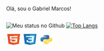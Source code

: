 Olá, sou o Gabriel Marcos!
##

![Meu status no Github](https://github-readme-stats.vercel.app/api?username=Gabriell1507&show_icons=true&theme=merko)
[![Top Langs](https://github-readme-stats.vercel.app/api/top-langs/?username=Gabriell1507&layout=compact&theme=merko)](https://github.com/Gabriell1507/github-readme-stats)


  <div>
  <img align="center" alt="HTML" height="30" width="40" src="https://raw.githubusercontent.com/devicons/devicon/master/icons/html5/html5-original.svg">
  <img align="center" alt="CSS" height="30" width="40" src="https://raw.githubusercontent.com/devicons/devicon/master/icons/css3/css3-original.svg">
  <img align="center" alt="Python" height="30" width="40" src="https://raw.githubusercontent.com/devicons/devicon/master/icons/python/python-original.svg">
  </div>
  


</div>





